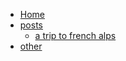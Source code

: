 * [Home](/)
* [posts](/)
    * [a trip to french alps](posts/a-trip-to-the-french-alps/index.md)
* [other](other.md)
